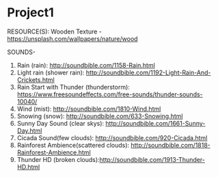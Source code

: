 # Project1
RESOURCE(S):
Wooden Texture - https://unsplash.com/wallpapers/nature/wood

SOUNDS-
1. Rain (rain): http://soundbible.com/1158-Rain.html
2. Light rain (shower rain): http://soundbible.com/1192-Light-Rain-And-Crickets.html
3. Rain Start with Thunder (thunderstorm): https://www.freesoundeffects.com/free-sounds/thunder-sounds-10040/
4. Wind (mist): http://soundbible.com/1810-Wind.html
5. Snowing (snow): http://soundbible.com/633-Snowing.html
6. Sunny Day Sound (clear skys): http://soundbible.com/1661-Sunny-Day.html
7. Cicada Sound(few clouds): http://soundbible.com/920-Cicada.html
8. Rainforest Ambience(scattered clouds): http://soundbible.com/1818-Rainforest-Ambience.html
9. Thunder HD (broken clouds):http://soundbible.com/1913-Thunder-HD.html